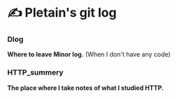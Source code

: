 # ✍ Pletain's git log 

### Dlog
**Where to leave Minor log.**
(When I don't have any code)

### HTTP_summery
**The place where I take notes of what I studied HTTP.**
